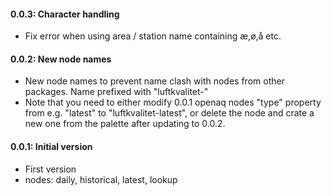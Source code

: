 #### 0.0.3: Character handling

 - Fix error when using area / station name containing æ,ø,å etc.

 #### 0.0.2: New node names

 - New node names to prevent name clash with nodes from other packages. Name prefixed with "luftkvalitet-"
 - Note that you need to either modify 0.0.1 openaq nodes "type" property from e.g. "latest" to "luftkvalitet-latest",
 or delete the node and crate a new one from the palette after updating to 0.0.2.

#### 0.0.1: Initial version

 - First version
 - nodes: daily, historical, latest, lookup